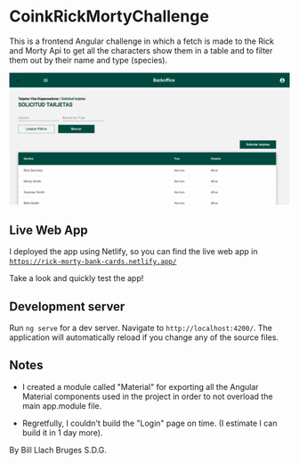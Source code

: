 # CoinkRickMortyChallenge

This is a frontend Angular challenge in which a fetch is made to
the Rick and Morty Api to get all the characters
show them in a table and
to filter them out by their name and type (species).

![](https://github.com/tony-coder-18/coink-front-end-challenge/blob/main/src/assets/demo-rick-y-morty-angular-app-coink.gif)

## Live Web App

I deployed the app using Netlify, so you can find the live web app in 
<a href="https://rick-morty-bank-cards.netlify.app/" target="_blank">`https://rick-morty-bank-cards.netlify.app/`</a>

Take a look and quickly test the app!

## Development server

Run `ng serve` for a dev server. Navigate to `http://localhost:4200/`. The application will automatically reload if you change any of the source files.

## Notes

- I created a module called "Material" for exporting all the Angular Material components used in the project in order to not overload the main app.module file.

- Regretfully, I couldn't build the "Login" page on time. (I estimate I can build it in 1 day more).


By Bill Llach Bruges
S.D.G.